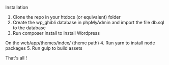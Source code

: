 Installation

1. Clone the repo in your htdocs (or equivalent) folder
2. Create the wp_ghibli database in phpMyAdmin and import the file db.sql to the database
3. Run composer install to install Wordpress

On the web/app/themes/index/ (theme path)
4. Run yarn to install node packages
5. Run gulp to build assets

That's all !
